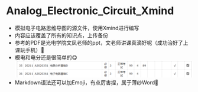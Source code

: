 # Analog_Electronic_Circuit_Xmind
* 模拟电子电路思维导图的源文件，使用Xmind进行编写
* 内容应该覆盖了所有的知识点，上传备份
* 参考的PDF是光电学院文凤老师的ppt，文老师讲课真滴好呢（成功治好了上课玩手机）:dancers:
* 模电和电分还是很简单的:yum:![](1.png)
* Markdown语法还可以加Emoji，有点厉害捏，属于薄纱Word:space_invader:
